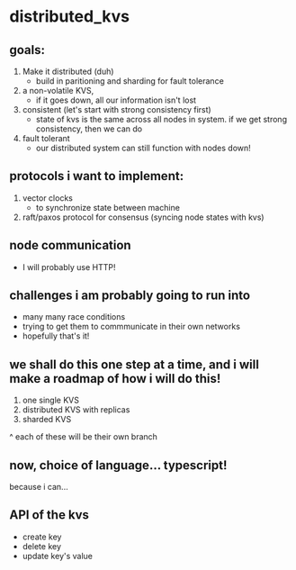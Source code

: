 # distributed_kvs

## goals:
1. Make it distributed (duh)
    - build in paritioning and sharding for fault tolerance
2. a non-volatile KVS,
    - if it goes down, all our information isn't lost
3. consistent (let's start with strong consistency first)
    - state of kvs is the same across all nodes in system. if we get strong consistency, then we can do 
4. fault tolerant
    - our distributed system can still function with nodes down!

## protocols i want to implement:
1. vector clocks
    - to synchronize state between machine
2. raft/paxos protocol for consensus (syncing node states with kvs)

## node communication
- I will probably use HTTP! 

## challenges i am probably going to run into
- many many race conditions
- trying to get them to commmunicate in their own networks
- hopefully that's it!

## we shall do this one step at a time, and i will make a roadmap of how i will do this!

1. one single KVS 
2. distributed KVS with replicas
3. sharded KVS

^ each of these will be their own branch

## now, choice of language... typescript! 
because i can...

## API of the kvs

- create key
- delete key
- update key's value
